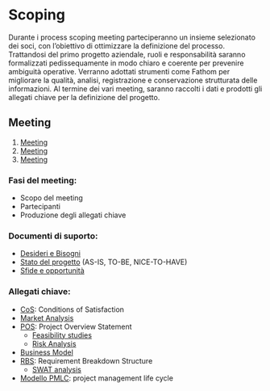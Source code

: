 # Scoping

Durante i process scoping meeting parteciperanno un insieme selezionato dei soci, con
l’obiettivo di ottimizzare la definizione del processo.
Trattandosi del primo progetto aziendale, ruoli e responsabilità saranno formalizzati
pedissequamente in modo chiaro e coerente per prevenire ambiguità operative.
Verranno adottati strumenti come Fathom per migliorare la qualità, analisi, registrazione e
conservazione strutturata delle informazioni.
Al termine dei vari meeting, saranno raccolti i dati e prodotti gli allegati chiave per la
definizione del progetto.

## Meeting

1. [Meeting](scoping/1-meeting.md)
2. [Meeting](scoping/2-meeting.md)
3. [Meeting](scoping/3-meeting.md)

### Fasi del meeting:

- Scopo del meeting
- Partecipanti
- Produzione degli allegati chiave

### Documenti di suporto:

- [Desideri e Bisogni](scoping/1-meeting.md)
- [Stato del progetto](scoping/1-meeting.md) (AS-IS, TO-BE, NICE-TO-HAVE)
- [Sfide e opportunità](scoping/1-meeting.md)

### Allegati chiave:

- [CoS](scoping/1-meeting.md): Conditions of Satisfaction
- [Market Analysis](scoping/Market-Analysis.md)
- [POS](scoping/POS.md): Project Overview Statement
    - [Feasibility studies](scoping/Feasibility-Studies.md)
    - [Risk Analysis](scoping/Risk-Analysis.md)
- [Business Model](scoping/2-meeting.md)
- [RBS](scoping/RBS.md): Requirement Breakdown Structure
    - [SWAT analysis](scoping/SWOT-Analysis.md)
- [Modello PMLC](scoping/3-meeting.md): project management life cycle


